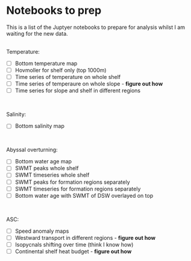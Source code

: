# Notebooks to prep
This is a list of the Juptyer notebooks to prepare for analysis whilst I am waiting for the new data.  
<br>  

Temperature:
- [ ] Bottom temperature map
- [ ] Hovmoller for shelf only (top 1000m)
- [ ] Time series of temperature on whole shelf 
- [ ] Time series of temperaure on whole slope - **figure out how**
- [ ] Time series for slope and shelf in different regions 
      
<br>

Salinity:
- [ ] Bottom salinity map
<br>

Abyssal overturning:
- [ ] Bottom water age map
- [ ] SWMT peaks whole shelf
- [ ] SWMT timeseries whole shelf
- [ ] SWMT peaks for formation regions separately
- [ ] SWMT timeseries for formation regions separately
- [ ] Bottom water age with SWMT of DSW overlayed on top
<br>

ASC:
- [ ] Speed anomaly maps
- [ ] Westward transport in different regions - **figure out how**
- [ ] Isopycnals shifting over time (think I know how)
- [ ] Continental shelf heat budget - **figure out how**
